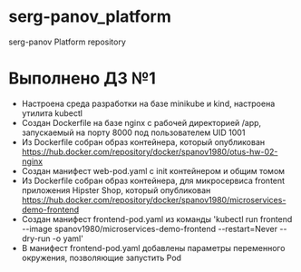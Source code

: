 # serg-panov_platform
serg-panov Platform repository
# Выполнено ДЗ №1
- Настроена среда разработки на базе minikube и kind, настроена утилита kubectl
- Создан Dockerfile на базе nginx с рабочей директорией /app, запускаемый на порту 8000 под пользователем UID 1001
- Из Dockerfile собран образ контейнера, который опубликован https://hub.docker.com/repository/docker/spanov1980/otus-hw-02-nginx
- Создан манифест web-pod.yaml c init контейнером и общим томом
- Из Dockerfile собран образ контейнера, для микросервиса frontent приложения Hipster Shop, который опубликован https://hub.docker.com/repository/docker/spanov1980/microservices-demo-frontend
- Создан манифест frontend-pod.yaml из команды 'kubectl run frontend --image spanov1980/microservices-demo-frontend --restart=Never --dry-run -o yaml'
- В манифест frontend-pod.yaml добавлены параметры переменного окружения, позволяющие запустить Pod
